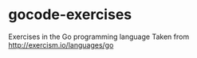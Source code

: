 # gocode-exercises
Exercises in the Go programming language
Taken from http://exercism.io/languages/go
